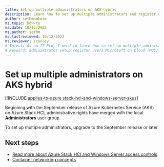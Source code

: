 ```yaml
---
title: Set up multiple administrators on AKS hybrid
description: Learn how to set up multiple administrators and register other users with the Microsoft on Cloud (MOC) service on AKS hybrid
author: sethmanheim
ms.topic: how-to
ms.date: 10/12/2022
ms.author: sethm 
ms.lastreviewed: 10/12/2022
ms.reviewer: scooley
# Intent: As an IT Pro, I need to learn how to set up multiple administrators and register other users by using the Microsoft on Cloud (MOC) service on AKS hybrid.
# Keyword: administrator setup register users Microsoft on Cloud (MOC) service 
---
```


# Set up multiple administrators on AKS hybrid

[!INCLUDE [applies-to-azure stack-hci-and-windows-server-skus](includes/aks-hci-applies-to-skus/aks-hybrid-applies-to-azure-stack-hci-windows-server-sku.md)]

Beginning with the September release of Azure Kubernetes Service (AKS) on Azure Stack HCI, administrative rights have merged with the local **Administrators** user group.

To set up multiple administrators, upgrade to the September release or later.

## Next steps

- [Read more about Azure Stack HCI and Windows Server access controls](/windows-server/manage/windows-admin-center/plan/user-access-options#available-roles)
- [Container networking concepts](./concepts-container-networking.md)
